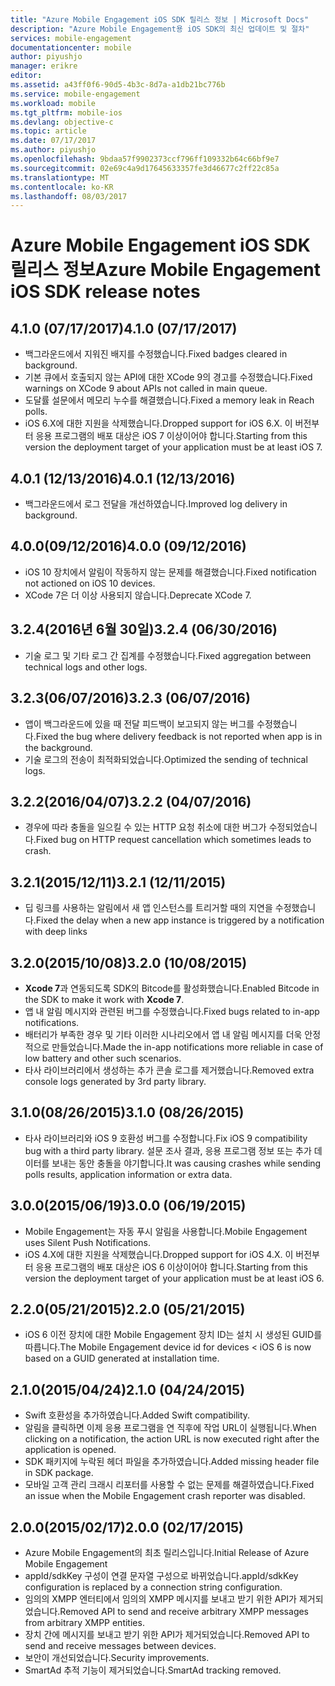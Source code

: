 ```yaml
---
title: "Azure Mobile Engagement iOS SDK 릴리스 정보 | Microsoft Docs"
description: "Azure Mobile Engagement용 iOS SDK의 최신 업데이트 및 절차"
services: mobile-engagement
documentationcenter: mobile
author: piyushjo
manager: erikre
editor: 
ms.assetid: a43ff0f6-90d5-4b3c-8d7a-a1db21bc776b
ms.service: mobile-engagement
ms.workload: mobile
ms.tgt_pltfrm: mobile-ios
ms.devlang: objective-c
ms.topic: article
ms.date: 07/17/2017
ms.author: piyushjo
ms.openlocfilehash: 9bdaa57f9902373ccf796ff109332b64c66bf9e7
ms.sourcegitcommit: 02e69c4a9d17645633357fe3d46677c2ff22c85a
ms.translationtype: MT
ms.contentlocale: ko-KR
ms.lasthandoff: 08/03/2017
---
```

# <a name="azure-mobile-engagement-ios-sdk-release-notes"></a><span data-ttu-id="040e2-103">Azure Mobile Engagement iOS SDK 릴리스 정보</span><span class="sxs-lookup"><span data-stu-id="040e2-103">Azure Mobile Engagement iOS SDK release notes</span></span>

## <a name="410-07172017"></a><span data-ttu-id="040e2-104">4.1.0 (07/17/2017)</span><span class="sxs-lookup"><span data-stu-id="040e2-104">4.1.0 (07/17/2017)</span></span>
* <span data-ttu-id="040e2-105">백그라운드에서 지워진 배지를 수정했습니다.</span><span class="sxs-lookup"><span data-stu-id="040e2-105">Fixed badges cleared in background.</span></span>
* <span data-ttu-id="040e2-106">기본 큐에서 호출되지 않는 API에 대한 XCode 9의 경고를 수정했습니다.</span><span class="sxs-lookup"><span data-stu-id="040e2-106">Fixed warnings on XCode 9 about APIs not called in main queue.</span></span>
* <span data-ttu-id="040e2-107">도달률 설문에서 메모리 누수를 해결했습니다.</span><span class="sxs-lookup"><span data-stu-id="040e2-107">Fixed a memory leak in Reach polls.</span></span>
* <span data-ttu-id="040e2-108">iOS 6.X에 대한 지원을 삭제했습니다.</span><span class="sxs-lookup"><span data-stu-id="040e2-108">Dropped support for iOS 6.X.</span></span> <span data-ttu-id="040e2-109">이 버전부터 응용 프로그램의 배포 대상은 iOS 7 이상이어야 합니다.</span><span class="sxs-lookup"><span data-stu-id="040e2-109">Starting from this version the deployment target of your application must be at least iOS 7.</span></span>

## <a name="401-12132016"></a><span data-ttu-id="040e2-110">4.0.1 (12/13/2016)</span><span class="sxs-lookup"><span data-stu-id="040e2-110">4.0.1 (12/13/2016)</span></span>
* <span data-ttu-id="040e2-111">백그라운드에서 로그 전달을 개선하였습니다.</span><span class="sxs-lookup"><span data-stu-id="040e2-111">Improved log delivery in background.</span></span>

## <a name="400-09122016"></a><span data-ttu-id="040e2-112">4.0.0(09/12/2016)</span><span class="sxs-lookup"><span data-stu-id="040e2-112">4.0.0 (09/12/2016)</span></span>
* <span data-ttu-id="040e2-113">iOS 10 장치에서 알림이 작동하지 않는 문제를 해결했습니다.</span><span class="sxs-lookup"><span data-stu-id="040e2-113">Fixed notification not actioned on iOS 10 devices.</span></span>
* <span data-ttu-id="040e2-114">XCode 7은 더 이상 사용되지 않습니다.</span><span class="sxs-lookup"><span data-stu-id="040e2-114">Deprecate XCode 7.</span></span>

## <a name="324-06302016"></a><span data-ttu-id="040e2-115">3.2.4(2016년 6월 30일)</span><span class="sxs-lookup"><span data-stu-id="040e2-115">3.2.4 (06/30/2016)</span></span>
* <span data-ttu-id="040e2-116">기술 로그 및 기타 로그 간 집계를 수정했습니다.</span><span class="sxs-lookup"><span data-stu-id="040e2-116">Fixed aggregation between technical logs and other logs.</span></span>

## <a name="323-06072016"></a><span data-ttu-id="040e2-117">3.2.3(06/07/2016)</span><span class="sxs-lookup"><span data-stu-id="040e2-117">3.2.3 (06/07/2016)</span></span>
* <span data-ttu-id="040e2-118">앱이 백그라운드에 있을 때 전달 피드백이 보고되지 않는 버그를 수정했습니다.</span><span class="sxs-lookup"><span data-stu-id="040e2-118">Fixed the bug where delivery feedback is not reported when app is in the background.</span></span>
* <span data-ttu-id="040e2-119">기술 로그의 전송이 최적화되었습니다.</span><span class="sxs-lookup"><span data-stu-id="040e2-119">Optimized the sending of technical logs.</span></span>

## <a name="322-04072016"></a><span data-ttu-id="040e2-120">3.2.2(2016/04/07)</span><span class="sxs-lookup"><span data-stu-id="040e2-120">3.2.2 (04/07/2016)</span></span>
* <span data-ttu-id="040e2-121">경우에 따라 충돌을 일으킬 수 있는 HTTP 요청 취소에 대한 버그가 수정되었습니다.</span><span class="sxs-lookup"><span data-stu-id="040e2-121">Fixed bug on HTTP request cancellation which sometimes leads to crash.</span></span>

## <a name="321-12112015"></a><span data-ttu-id="040e2-122">3.2.1(2015/12/11)</span><span class="sxs-lookup"><span data-stu-id="040e2-122">3.2.1 (12/11/2015)</span></span>
* <span data-ttu-id="040e2-123">딥 링크를 사용하는 알림에서 새 앱 인스턴스를 트리거할 때의 지연을 수정했습니다.</span><span class="sxs-lookup"><span data-stu-id="040e2-123">Fixed the delay when a new app instance is triggered by a notification with deep links</span></span>

## <a name="320-10082015"></a><span data-ttu-id="040e2-124">3.2.0(2015/10/08)</span><span class="sxs-lookup"><span data-stu-id="040e2-124">3.2.0 (10/08/2015)</span></span>
* <span data-ttu-id="040e2-125">**Xcode 7**과 연동되도록 SDK의 Bitcode를 활성화했습니다.</span><span class="sxs-lookup"><span data-stu-id="040e2-125">Enabled Bitcode in the SDK to make it work with **Xcode 7**.</span></span>
* <span data-ttu-id="040e2-126">앱 내 알림 메시지와 관련된 버그를 수정했습니다.</span><span class="sxs-lookup"><span data-stu-id="040e2-126">Fixed bugs related to in-app notifications.</span></span>
* <span data-ttu-id="040e2-127">배터리가 부족한 경우 및 기타 이러한 시나리오에서 앱 내 알림 메시지를 더욱 안정적으로 만들었습니다.</span><span class="sxs-lookup"><span data-stu-id="040e2-127">Made the in-app notifications more reliable in case of low battery and other such scenarios.</span></span>
* <span data-ttu-id="040e2-128">타사 라이브러리에서 생성하는 추가 콘솔 로그를 제거했습니다.</span><span class="sxs-lookup"><span data-stu-id="040e2-128">Removed extra console logs generated by 3rd party library.</span></span>

## <a name="310-08262015"></a><span data-ttu-id="040e2-129">3.1.0(08/26/2015)</span><span class="sxs-lookup"><span data-stu-id="040e2-129">3.1.0 (08/26/2015)</span></span>
* <span data-ttu-id="040e2-130">타사 라이브러리와 iOS 9 호환성 버그를 수정합니다.</span><span class="sxs-lookup"><span data-stu-id="040e2-130">Fix iOS 9 compatibility bug with a third party library.</span></span> <span data-ttu-id="040e2-131">설문 조사 결과, 응용 프로그램 정보 또는 추가 데이터를 보내는 동안 충돌을 야기합니다.</span><span class="sxs-lookup"><span data-stu-id="040e2-131">It was causing crashes while sending polls results, application information or extra data.</span></span>

## <a name="300-06192015"></a><span data-ttu-id="040e2-132">3.0.0(2015/06/19)</span><span class="sxs-lookup"><span data-stu-id="040e2-132">3.0.0 (06/19/2015)</span></span>
* <span data-ttu-id="040e2-133">Mobile Engagement는 자동 푸시 알림을 사용합니다.</span><span class="sxs-lookup"><span data-stu-id="040e2-133">Mobile Engagement uses Silent Push Notifications.</span></span>
* <span data-ttu-id="040e2-134">iOS 4.X에 대한 지원을 삭제했습니다.</span><span class="sxs-lookup"><span data-stu-id="040e2-134">Dropped support for iOS 4.X.</span></span> <span data-ttu-id="040e2-135">이 버전부터 응용 프로그램의 배포 대상은 iOS 6 이상이어야 합니다.</span><span class="sxs-lookup"><span data-stu-id="040e2-135">Starting from this version the deployment target of your application must be at least iOS 6.</span></span>

## <a name="220-05212015"></a><span data-ttu-id="040e2-136">2.2.0(05/21/2015)</span><span class="sxs-lookup"><span data-stu-id="040e2-136">2.2.0 (05/21/2015)</span></span>
* <span data-ttu-id="040e2-137">iOS 6 이전 장치에 대한 Mobile Engagement 장치 ID는 설치 시 생성된 GUID를 따릅니다.</span><span class="sxs-lookup"><span data-stu-id="040e2-137">The Mobile Engagement device id for devices < iOS 6 is now based on a GUID generated at installation time.</span></span>

## <a name="210-04242015"></a><span data-ttu-id="040e2-138">2.1.0(2015/04/24)</span><span class="sxs-lookup"><span data-stu-id="040e2-138">2.1.0 (04/24/2015)</span></span>
* <span data-ttu-id="040e2-139">Swift 호환성을 추가하였습니다.</span><span class="sxs-lookup"><span data-stu-id="040e2-139">Added Swift compatibility.</span></span>
* <span data-ttu-id="040e2-140">알림을 클릭하면 이제 응용 프로그램을 연 직후에 작업 URL이 실행됩니다.</span><span class="sxs-lookup"><span data-stu-id="040e2-140">When clicking on a notification, the action URL is now executed right after the application is opened.</span></span>
* <span data-ttu-id="040e2-141">SDK 패키지에 누락된 헤더 파일을 추가하였습니다.</span><span class="sxs-lookup"><span data-stu-id="040e2-141">Added missing header file in SDK package.</span></span>
* <span data-ttu-id="040e2-142">모바일 고객 관리 크래시 리포터를 사용할 수 없는 문제를 해결하였습니다.</span><span class="sxs-lookup"><span data-stu-id="040e2-142">Fixed an issue when the Mobile Engagement crash reporter was disabled.</span></span>

## <a name="200-02172015"></a><span data-ttu-id="040e2-143">2.0.0(2015/02/17)</span><span class="sxs-lookup"><span data-stu-id="040e2-143">2.0.0 (02/17/2015)</span></span>
* <span data-ttu-id="040e2-144">Azure Mobile Engagement의 최초 릴리스입니다.</span><span class="sxs-lookup"><span data-stu-id="040e2-144">Initial Release of Azure Mobile Engagement</span></span>
* <span data-ttu-id="040e2-145">appId/sdkKey 구성이 연결 문자열 구성으로 바뀌었습니다.</span><span class="sxs-lookup"><span data-stu-id="040e2-145">appId/sdkKey configuration is replaced by a connection string configuration.</span></span>
* <span data-ttu-id="040e2-146">임의의 XMPP 엔터티에서 임의의 XMPP 메시지를 보내고 받기 위한 API가 제거되었습니다.</span><span class="sxs-lookup"><span data-stu-id="040e2-146">Removed API to send and receive arbitrary XMPP messages from arbitrary XMPP entities.</span></span>
* <span data-ttu-id="040e2-147">장치 간에 메시지를 보내고 받기 위한 API가 제거되었습니다.</span><span class="sxs-lookup"><span data-stu-id="040e2-147">Removed API to send and receive messages between devices.</span></span>
* <span data-ttu-id="040e2-148">보안이 개선되었습니다.</span><span class="sxs-lookup"><span data-stu-id="040e2-148">Security improvements.</span></span>
* <span data-ttu-id="040e2-149">SmartAd 추적 기능이 제거되었습니다.</span><span class="sxs-lookup"><span data-stu-id="040e2-149">SmartAd tracking removed.</span></span>
